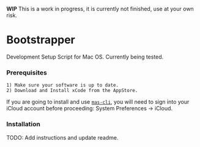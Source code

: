 **WIP** This is a work in progress, it is currently not finished, use at your own risk.

# Bootstrapper

Development Setup Script for Mac OS.  Currently being tested.

### Prerequisites

	1) Make sure your software is up to date.
	2) Download and Install xCode from the AppStore.

If you are going to install and use [`mas-cli`](https://github.com/argon/mas), you will need to
sign into your iCloud account before proceeding: System Preferences -> iCloud.

### Installation

TODO: Add instructions and update readme.
